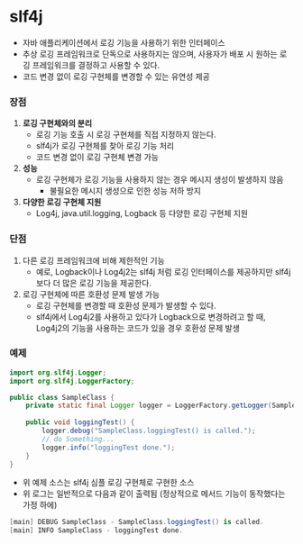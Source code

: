 # slf4j
* 자바 애플리케이션에서 로깅 기능을 사용하기 위한 인터페이스
* 추상 로깅 프레임워크로 단독으로 사용하지는 않으며, 사용자가 배포 시 원하는 로깅 프레임워크를 결정하고 사용할 수 있다.
* 코드 변경 없이 로깅 구현체를 변경할 수 있는 유연성 제공
### 장점
1. **로깅 구현체와의 분리**
   * 로깅 기능 호출 시 로깅 구현체를 직접 지정하지 않는다.
   * slf4j가 로깅 구현체를 찾아 로깅 기능 처리
   * 코드 변경 없이 로깅 구현체 변경 가능
2. **성능**
   * 로깅 구현체가 로깅 기능을 사용하지 않는 경우 메시지 생성이 발생하지 않음
     * 불필요한 메시지 생성으로 인한 성능 저하 방지
3. **다양한 로깅 구현체 지원**
   * Log4j, java.util.logging, Logback 등 다양한 로깅 구현체 지원
### 단점
1. 다른 로깅 프레임워크에 비해 제한적인 기능
   * 예로, Logback이나 Log4j2는 slf4j 처럼 로깅 인터페이스를 제공하지만 slf4j보다 더 많은 로깅 기능을 제공한다.
2. 로깅 구현체에 따른 호환성 문제 발생 가능
   * 로깅 구현체를 변경할 때 호환성 문제가 발생할 수 있다.
   * slf4j에서 Log4j2를 사용하고 있다가 Logback으로 변경하려고 할 때, Log4j2의 기능을 사용하는 코드가 있을 경우 호환성 문제 발생
### 예제
```java
import org.slf4j.Logger;
import org.slf4j.LoggerFactory;

public class SampleClass {
	private static final Logger logger = LoggerFactory.getLogger(SampleClass.class);
	
	public void loggingTest() {
		logger.debug("SampleClass.loggingTest() is called.");
		// do Something...
		logger.info("loggingTest done.");
	}
}
```
* 위 예제 소스는 slf4j 심플 로깅 구현체로 구현한 소스
* 위 로그는 일반적으로 다음과 같이 출력됨 (정상적으로 메서드 기능이 동작했다는 가정 하에)
```csharp
[main] DEBUG SampleClass - SampleClass.loggingTest() is called.
[main] INFO SampleClass - loggingTest done.
```

